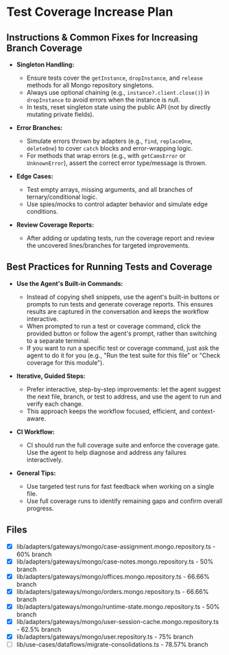 # Test Coverage Increase Plan

## Instructions & Common Fixes for Increasing Branch Coverage

- **Singleton Handling:**
  - Ensure tests cover the `getInstance`, `dropInstance`, and `release` methods for all Mongo
    repository singletons.
  - Always use optional chaining (e.g., `instance?.client.close()`) in `dropInstance` to avoid
    errors when the instance is null.
  - In tests, reset singleton state using the public API (not by directly mutating private fields).

- **Error Branches:**
  - Simulate errors thrown by adapters (e.g., `find`, `replaceOne`, `deleteOne`) to cover `catch`
    blocks and error-wrapping logic.
  - For methods that wrap errors (e.g., with `getCamsError` or `UnknownError`), assert the correct
    error type/message is thrown.

- **Edge Cases:**
  - Test empty arrays, missing arguments, and all branches of ternary/conditional logic.
  - Use spies/mocks to control adapter behavior and simulate edge conditions.

- **Review Coverage Reports:**
  - After adding or updating tests, run the coverage report and review the uncovered lines/branches
    for targeted improvements.

## Best Practices for Running Tests and Coverage

- **Use the Agent's Built-in Commands:**
  - Instead of copying shell snippets, use the agent's built-in buttons or prompts to run tests and
    generate coverage reports. This ensures results are captured in the conversation and keeps the
    workflow interactive.
  - When prompted to run a test or coverage command, click the provided button or follow the agent's
    prompt, rather than switching to a separate terminal.
  - If you want to run a specific test or coverage command, just ask the agent to do it for you
    (e.g., "Run the test suite for this file" or "Check coverage for this module").

- **Iterative, Guided Steps:**
  - Prefer interactive, step-by-step improvements: let the agent suggest the next file, branch, or
    test to address, and use the agent to run and verify each change.
  - This approach keeps the workflow focused, efficient, and context-aware.

- **CI Workflow:**
  - CI should run the full coverage suite and enforce the coverage gate. Use the agent to help
    diagnose and address any failures interactively.

- **General Tips:**
  - Use targeted test runs for fast feedback when working on a single file.
  - Use full coverage runs to identify remaining gaps and confirm overall progress.

## Files

- [x] lib/adapters/gateways/mongo/case-assignment.mongo.repository.ts - 60% branch
- [x] lib/adapters/gateways/mongo/case-notes.mongo.repository.ts - 50% branch
- [x] lib/adapters/gateways/mongo/offices.mongo.repository.ts - 66.66% branch
- [x] lib/adapters/gateways/mongo/orders.mongo.repository.ts - 66.66% branch
- [x] lib/adapters/gateways/mongo/runtime-state.mongo.repository.ts - 50% branch
- [x] lib/adapters/gateways/mongo/user-session-cache.mongo.repository.ts - 62.5% branch
- [x] lib/adapters/gateways/mongo/user.repository.ts - 75% branch
- [ ] lib/use-cases/dataflows/migrate-consolidations.ts - 78.57% branch
